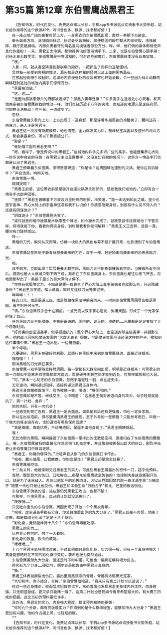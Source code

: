 # 第35篇 第12章 东伯雪鹰战黑君王
        【告知书友，时代在变化，免费站点难以长存，手机app多书源站点切换看书大势所趋，站长给你推荐的这个换源APP，听书音色多、换源、找书都好使！】
       在一座占地广阔的豪奢府邸上方，一身黑衣的东伯雪鹰出现，轰然一拳朝下方砸出。
       拳头轰击方向，涟漪瞬间扫过，扫过处尽皆粉碎，即便稳固的殿厅都从内部碎裂，法阵破碎，殿厅更是崩塌，内部负责看守的两名混沌境强者惊恐万分，哗，哗，他们俩的身体都悄无声息化作齑粉！一来，黑君王太冷漠，都懒得传讯给混沌境手下。二来，也是东伯雪鹰心狠手辣！对待无辜无数生灵，东伯雪鹰是平等温和的，可对这些邪魔们，东伯雪鹰根本没有丝毫留情。
       “嗖。”
       人影一闪，就从高空降落到那崩塌的殿厅，一把抓住了同样的丑陋怪树。
       显然每一座受到灾祸的城池，源头都是这神秘的怪树以及上面的黑色晶石。
       在拔起怪树随手收起时，这城池内弥漫处处的淡淡黑雾也开始消散，令一些因为战斗动静而瞬移赶到近处的城池内高手们惊愕万分。
       “黑雾在消散。”
       “这，这……”
       “是因为那祸患源头的府邸被毁掉了？那黑衣青年是谁？”许多高手在遥远处小心观看，和其他两座被东伯雪鹰拯救的城池一样，他们也经历近千万年的灾难，也知道灾难源头是这座府邸。可同样无法撼动！可今日，一切改变了。
       忽然——
       东伯雪鹰抬头看向上方，上方出现了一道身影，那是穿着华丽黑袍的冷酷男子，腰间还有一柄弯刀，来人正是黑君王。
       黑君王这一次没有隐藏模样，他也清楚，全力爆发实力后，巅峰秘宝兵器以及擅长的战斗方式，都会暴露身份。所以干脆直接公开。
       “那是？”
       “是始祖古国的黑君王吗？”
       “嗯，看样子，像是传说中的黑君王。”这城池内许多见多识广些的高手，也能搜集界心大陆一些传说中强者的容貌！在黑君王主动显露模样，又没变幻容貌的情况下，这些合一境高手们也都是认出了黑君王。
       黑君王俯瞰着东伯雪鹰，面带怒意喝道：“你是谁？这周围城池遭到的灾祸，是你在背后破坏？”声音浩荡，响彻天地。
       东伯雪鹰一愣。
       贼喊捉贼？
       “黑君王前辈，这位黑衣前辈是破开这座灾祸源头府邸的，是拯救我们城池的。”立即有合一境高手也朗声回答。
       “拯救？”黑君王俯瞰着下方波及万里粉碎的府邸，冷笑道，“能一击达到如此之威，至少也是宇宙神，界心大陆上的宇宙神还没有我不认识的！你故意隐藏身份，到底有什么见不得人的？还是有阴谋诡计？”
       “阴谋诡计？”东伯雪鹰摇头笑了。
       “或许就是你暗中施展秘术祸患整个城池，如今秘术完成了，就故意装作拯救城池？不管怎样，待得我擒下你，看看你真实身份，到时候我看你如何解释！”黑君王义正言辞，话音一落，腰间弯刀陡然拔出。
       哗——
       黑暗的刀光，瞬间从天而降，仿佛一块巨大的黑色布幕不断扩展开来，也弥漫到了东伯雪鹰这。
       东伯雪鹰站在原地平静看待那袭击来的刀光，双手一伸，轻轻拍击向袭击来的恐怖黑暗刀光。
       嗡。
       双手前方，立即出现了层层叠叠无数空间，黑暗刀光不断撕裂摧毁着空间，当摧毁所有空间后，威势也是大大衰减只剩下两三成，轰击在了东伯雪鹰身上。东伯雪鹰也是往后倒飞开去，将地面都犁出了一条数千里长的巨大深沟才停下。
       “你竟有究极境实力，不知道是哪一位尊主？界心大陆上尊主级强者也就那么些，何必隐藏身份？”黑君王冷笑道，嘴上说着，同时又连续刀光笼罩过来。
       哗哗哗！！！
       接连刀光，或是霸道无匹，或是隐藏在黑暗中偷袭而来，一时间东伯雪鹰周围尽皆都是黑暗，看不到任何光亮。
       “镇。”东伯雪鹰双手合十在胸前，一点光亮以双手掌心迸发，弥漫周围，形成了一个光罩保护住了自己。
       任凭黑暗刀光不断侵袭，不管是霸道的、阴险的、诡异的、渗透的……光罩却是足足支撑了半个呼吸时间。
       “好厉害的虚空道高手，似乎挺能抗的？整个界心大陆上，虚空道的尊主级高手一共就那么些，他的战斗风格和摩天古国的‘大虚无尊者’很像，可是摩天古国应该还没这样的胆子，掺和到这件事情中来。”黑君王一边出招，一边猜测着。
       半个呼吸。
       光罩破碎，黑君王在破碎的刹那，就遁行在黑暗中来到东伯雪鹰身边，直接近身搏杀。
       嗤嗤嗤！！！
       阴冷黑暗的刀光疯狂袭来。
       东伯雪鹰一双手掌随意挥劈周围，每一掌都有无数空间出现，明明是近身搏杀！可黑君王的每一刀却似乎距离东伯雪鹰都非常遥远，需要破开无数空间才能到近处，可那样威势却也大弱。
       “叮。”原本一心防守的东伯雪鹰，忽然手指轻轻一戳，点在虚无中。
       无形波动，瞬间透过阻碍，直接传递进黑君王身体内。
       黑君王身体略微震荡下，脸色微微一变，喝道：“够阴险的。”
       东伯雪鹰却是不答，继续交手，心中暗道：“这黑君王面对渗透肉身的攻击，似乎轻易就抵抗了，第一计划，舍弃！”
       他的杀招，只有一次机会！
       一旦感觉到死亡危机，黑君王一定会遁逃，如果他背后还有更强者，怕也一定会求救。
       所以在出杀招前，得尽量摸清黑君王的底细，至于外界的一些情报？只能参考而已，毕竟一个强大的尊主级存在，谁知道他有哪些保命底牌？
       “真是难缠，真能抗啊，不动用绝招，是逼不出他身份了。”黑君王眼睛眯起。
       嗤！
       无比浓郁的黑暗，瞬间摧毁了东伯雪鹰一掌挥出的无数层空间，直接扫在了东伯雪鹰的腰腹上，嗖，东伯雪鹰被扫的直接化作流光倒飞到高空中，并且腹部被撕裂出巨大的伤口，剧烈冲击更让东伯雪鹰口中鲜血狂喷。
       “黑君王，你藏的够深的。”沙哑声音从倒飞的东伯雪鹰口中传出。
       “哈哈，藏头缩尾，让我瞧瞧，你到底是谁！”黑君王却是完全狂暴了。
       东伯雪鹰很吃惊。
       十二劫关时，他是亲眼见过黑君王的实力，可此刻黑君王展露出的恐怖一刀，超乎他预料。
       当然，腹部巨大的伤口、口吐鲜血……都是东伯雪鹰故意伪装的！他控制肉身故意撕裂开伤口，就是为了迷惑敌人。否则以他如今的恐怖肉身，火狱三界鼎囚禁的那一尊浑源生命‘万触龙子’随意一击也只是让他受伤，黑君王和浑源生命‘万触龙子’相比，还差的很远很远。
       东伯雪鹰不伪装的话，站在那仍凭黑君王攻击，皮都不破！
       可那样，吓住黑君王，自己的计划就没法执行了。
       “嗖嗖嗖……”
       只见吐血重伤的东伯雪鹰，周围出现了其他一个个黑衣青年。
       “哈哈，虚空道高手都有分身，你总算施展出你的九大分身了。”黑君王丝毫不奇怪，他杀了过来，却是瞬间分化出了足足十八个身影。
       “影化身，竟然能维持十八个？”东伯雪鹰再度吃惊。
       黑君王的实力……
       比在界心神宫时，强了一大截啊。
       影化身的数量，攻击的威能。
       “噗噗噗……”
       十八个黑君王疯狂围攻过来，不过其他都只是影化身，实力很一般，只有一个真身够强大！真身能够随时在不同的影化身中变幻，袭击也极为突然诡异。
       东伯雪鹰虽然九大分身，但还是时不时中招，可他也一幅疯狂模样竭力反击。
       终究有九个分身……碰运气，偶尔还是能轰击中黑君王真身的。
       “撕。”
       黑君王体表被撕裂出伤口，露出里面黑漆漆的骨骼，骨骼有浓郁黑光笼罩。
       “大切割术，也不适合，否掉。”东伯雪鹰暗暗道，“看来只有第二计划可以试试了。”
       经过一些近身搏杀，较弱层次招数尝试下，东伯雪鹰也发现黑君王身体内外浑然，肉身颇强，并无明显破绽，要灭杀只能赌一赌了，这第二计划也是现如今看来希望最大的，有大概三四成的把握。这比当初的预料要低许多。
       没办法，黑君王的实力、肉身强大程度，都比预先知晓的要强！
       “你的九个分身，都有究极境实力？你得到的是什么巅峰秘宝，能够加持九大分身？”黑君王更加有兴趣，他如今占据上风，也轻松的很。
       **
       【告知书友，时代在变化，免费站点难以长存，手机app多书源站点切换看书大势所趋，站长给你推荐的这个换源APP，听书音色多、换源、找书都好使！】